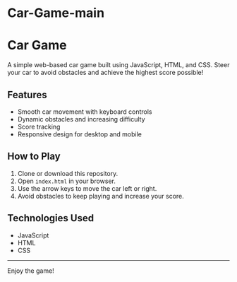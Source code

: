 # Car-Game-main
# Car Game

A simple web-based car game built using JavaScript, HTML, and CSS. Steer your car to avoid obstacles and achieve the highest score possible!

## Features

- Smooth car movement with keyboard controls
- Dynamic obstacles and increasing difficulty
- Score tracking
- Responsive design for desktop and mobile

## How to Play

1. Clone or download this repository.
2. Open `index.html` in your browser.
3. Use the arrow keys to move the car left or right.
4. Avoid obstacles to keep playing and increase your score.

## Technologies Used

- JavaScript
- HTML
- CSS

---

Enjoy the game!

